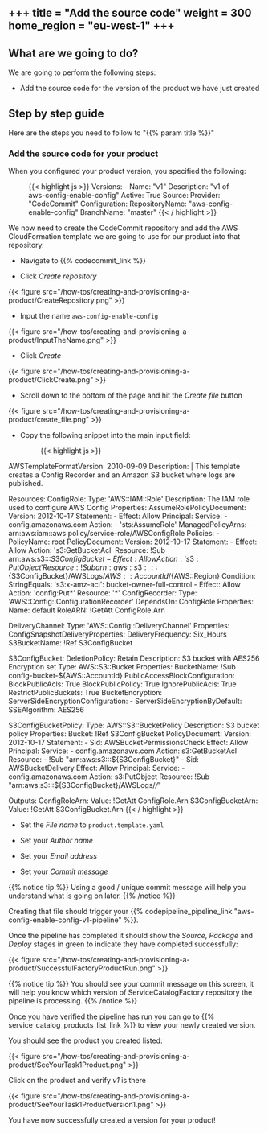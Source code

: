 +++
title = "Add the source code"
weight = 300
home_region = "eu-west-1"
+++
---

## What are we going to do?

We are going to perform the following steps:

- Add the source code for the version of the product we have just created


## Step by step guide

Here are the steps you need to follow to "{{% param title %}}"


### Add the source code for your product
When you configured your product version, you specified the following: 

 <figure>
  {{< highlight js >}}
    Versions:
      - Name: "v1"
        Description: "v1 of aws-config-enable-config"
        Active: True
        Source:
          Provider: "CodeCommit"
          Configuration:
            RepositoryName: "aws-config-enable-config"
            BranchName: "master"
  {{< / highlight >}}
 </figure>


We now need to create the CodeCommit repository and add the AWS CloudFormation template we are going to use for our
product into that repository.

- Navigate to {{% codecommit_link %}}

- Click *Create repository*

{{< figure src="/how-tos/creating-and-provisioning-a-product/CreateRepository.png" >}}


- Input the name `aws-config-enable-config`

{{< figure src="/how-tos/creating-and-provisioning-a-product/InputTheName.png" >}}

- Click *Create*

{{< figure src="/how-tos/creating-and-provisioning-a-product/ClickCreate.png" >}}

- Scroll down to the bottom of the page and hit the *Create file* button

{{< figure src="/how-tos/creating-and-provisioning-a-product/create_file.png" >}}

- Copy the following snippet into the main input field:
 
  <figure>
   {{< highlight js >}}
AWSTemplateFormatVersion: 2010-09-09
Description: |
  This template creates a Config Recorder and an Amazon S3 bucket where logs are published.

Resources:
  ConfigRole:
    Type: 'AWS::IAM::Role'
    Description: The IAM role used to configure AWS Config
    Properties:
      AssumeRolePolicyDocument:
        Version: 2012-10-17
        Statement:
          - Effect: Allow
            Principal:
              Service:
                - config.amazonaws.com
            Action:
              - 'sts:AssumeRole'
      ManagedPolicyArns:
        - arn:aws:iam::aws:policy/service-role/AWSConfigRole
      Policies:
        - PolicyName: root
          PolicyDocument:
            Version: 2012-10-17
            Statement:
              - Effect: Allow
                Action: 's3:GetBucketAcl'
                Resource: !Sub arn:aws:s3:::${S3ConfigBucket}
              - Effect: Allow
                Action: 's3:PutObject'
                Resource: !Sub arn:aws:s3:::${S3ConfigBucket}/AWSLogs/${AWS::AccountId}/${AWS::Region}
                Condition:
                  StringEquals:
                    's3:x-amz-acl': bucket-owner-full-control
              - Effect: Allow
                Action: 'config:Put*'
                Resource: '*'
  ConfigRecorder:
    Type: 'AWS::Config::ConfigurationRecorder'
    DependsOn: ConfigRole
    Properties:
      Name: default
      RoleARN: !GetAtt ConfigRole.Arn

  DeliveryChannel:
    Type: 'AWS::Config::DeliveryChannel'
    Properties:
      ConfigSnapshotDeliveryProperties:
        DeliveryFrequency: Six_Hours
      S3BucketName: !Ref S3ConfigBucket

  S3ConfigBucket:
    DeletionPolicy: Retain
    Description: S3 bucket with AES256 Encryption set
    Type: AWS::S3::Bucket
    Properties:
      BucketName: !Sub config-bucket-${AWS::AccountId}
      PublicAccessBlockConfiguration:
        BlockPublicAcls: True
        BlockPublicPolicy: True
        IgnorePublicAcls: True
        RestrictPublicBuckets: True
      BucketEncryption:
        ServerSideEncryptionConfiguration:
          - ServerSideEncryptionByDefault:
              SSEAlgorithm: AES256

  S3ConfigBucketPolicy:
    Type: AWS::S3::BucketPolicy
    Description: S3 bucket policy
    Properties:
      Bucket: !Ref S3ConfigBucket
      PolicyDocument:
        Version: 2012-10-17
        Statement:
          - Sid: AWSBucketPermissionsCheck
            Effect: Allow
            Principal:
              Service:
                - config.amazonaws.com
            Action: s3:GetBucketAcl
            Resource:
              - !Sub "arn:aws:s3:::${S3ConfigBucket}"
          - Sid: AWSBucketDelivery
            Effect: Allow
            Principal:
              Service:
                - config.amazonaws.com
            Action: s3:PutObject
            Resource: !Sub "arn:aws:s3:::${S3ConfigBucket}/AWSLogs/*/*"

Outputs:
  ConfigRoleArn:
    Value: !GetAtt ConfigRole.Arn
  S3ConfigBucketArn:
    Value: !GetAtt S3ConfigBucket.Arn
   {{< / highlight >}}
  </figure>


- Set the *File name* to `product.template.yaml`

- Set your *Author name*
- Set your *Email address*
- Set your *Commit message*

{{% notice tip %}}
Using a good / unique commit message will help you understand what is going on later.
{{% /notice %}}

Creating that file should trigger your 
{{% codepipeline_pipeline_link "aws-config-enable-config-v1-pipeline" %}}.  

Once the pipeline has completed it should show the *Source*, *Package* and *Deploy* stages in green to indicate they have 
completed successfully:

{{< figure src="/how-tos/creating-and-provisioning-a-product/SuccessfulFactoryProductRun.png" >}}

{{% notice tip %}}
You should see your commit message on this screen, it will help you know which version of ServiceCatalogFactory repository the 
pipeline is processing.
{{% /notice %}}

Once you have verified the pipeline has run you can go to {{% service_catalog_products_list_link %}} to view your newly
created version.

You should see the product you created listed:

{{< figure src="/how-tos/creating-and-provisioning-a-product/SeeYourTask1Product.png" >}}

Click on the product and verify *v1* is there

{{< figure src="/how-tos/creating-and-provisioning-a-product/SeeYourTask1ProductVersion1.png" >}}

You have now successfully created a version for your product!  
